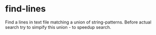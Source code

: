 # find-lines
Find a lines in text file matching a union of string-patterns. Before actual search try to simpify this union - to speedup search.
